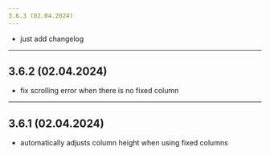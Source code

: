 ```yaml
---
3.6.3 (02.04.2024)
---
```

+ just add changelog

---
3.6.2 (02.04.2024)
---
+ fix scrolling error when there is no fixed column

---
3.6.1 (02.04.2024)
---
+ automatically adjusts column height when using fixed columns
